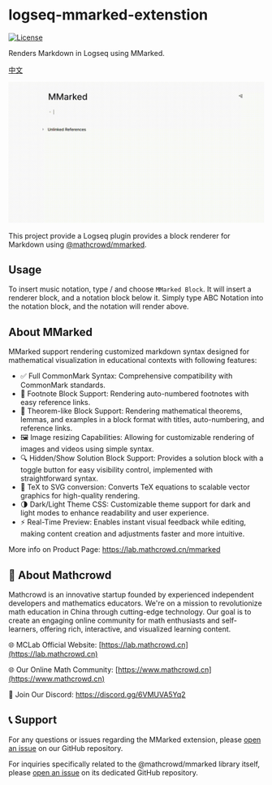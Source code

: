 # logseq-mmarked-extenstion

[![License](https://img.shields.io/badge/License-MIT-blue.svg)](LICENSE)

Renders Markdown in Logseq using MMarked.

[中文](./README.zh.md)


![demo](./example.gif)

This project provide a Logseq plugin provides a block renderer for Markdown using [@mathcrowd/mmarked](https://github.com/mathedu4all/mmarked).

## Usage

To insert music notation, type / and choose `MMarked Block`. It will insert a renderer block, and a notation block below it. Simply type ABC Notation into the notation block, and the notation will render above.

## About MMarked

MMarked support rendering customized markdown syntax designed for mathematical visualization in educational contexts with following features:

- ✅ Full CommonMark Syntax: Comprehensive compatibility with CommonMark standards.
- 🔢 Footnote Block Support: Rendering auto-numbered footnotes with easy reference links.
- 📘 Theorem-like Block Support: Rendering mathematical theorems, lemmas, and examples in a block format with titles, auto-numbering, and reference links.
- 🖼️ Image resizing Capabilities: Allowing for customizable rendering of images and videos using simple syntax.
- 🔍 Hidden/Show Solution Block Support: Provides a solution block with a toggle button for easy visibility control, implemented with straightforward syntax.
- 🧮 TeX to SVG conversion: Converts TeX equations to scalable vector graphics for high-quality rendering.
- 🌗 Dark/Light Theme CSS: Customizable theme support for dark and light modes to enhance readability and user experience.
- ⚡ Real-Time Preview: Enables instant visual feedback while editing, making content creation and adjustments faster and more intuitive.

More info on Product Page: https://lab.mathcrowd.cn/mmarked

## 👥 About Mathcrowd

Mathcrowd is an innovative startup founded by experienced independent developers and mathematics educators. We're on a mission to revolutionize math education in China through cutting-edge technology. Our goal is to create an engaging online community for math enthusiasts and self-learners, offering rich, interactive, and visualized learning content.

🌐 MCLab Official Website: [https://lab.mathcrowd.cn](https://lab.mathcrowd.cn)

🌐 Our Online Math Community: [https://www.mathcrowd.cn](https://www.mathcrowd.cn)

💬 Join Our Discord: https://discord.gg/6VMUVA5Yq2

## 📞 Support

For any questions or issues regarding the MMarked extension, please [open an issue](https://github.com/mathedu4all/mmarked-logseq-extension/issues) on our GitHub repository.

For inquiries specifically related to the @mathcrowd/mmarked library itself, please [open an issue](https://github.com/mathedu4all/mmarked/issues) on its dedicated GitHub repository.
